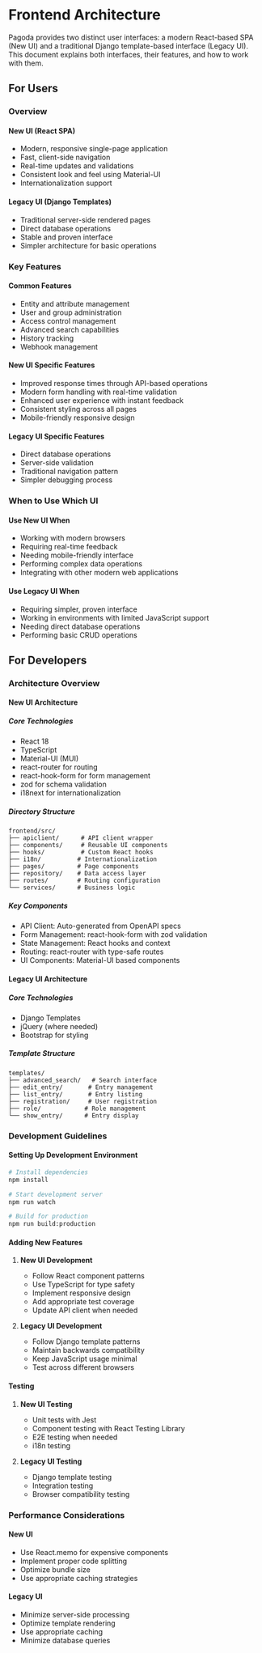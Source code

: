# Frontend Architecture

Pagoda provides two distinct user interfaces: a modern React-based SPA (New UI) and a traditional Django template-based interface (Legacy UI). This document explains both interfaces, their features, and how to work with them.

## For Users

### Overview

#### New UI (React SPA)
- Modern, responsive single-page application
- Fast, client-side navigation
- Real-time updates and validations
- Consistent look and feel using Material-UI
- Internationalization support

#### Legacy UI (Django Templates)
- Traditional server-side rendered pages
- Direct database operations
- Stable and proven interface
- Simpler architecture for basic operations

### Key Features

#### Common Features
- Entity and attribute management
- User and group administration
- Access control management
- Advanced search capabilities
- History tracking
- Webhook management

#### New UI Specific Features
- Improved response times through API-based operations
- Modern form handling with real-time validation
- Enhanced user experience with instant feedback
- Consistent styling across all pages
- Mobile-friendly responsive design

#### Legacy UI Specific Features
- Direct database operations
- Server-side validation
- Traditional navigation pattern
- Simpler debugging process

### When to Use Which UI

#### Use New UI When
- Working with modern browsers
- Requiring real-time feedback
- Needing mobile-friendly interface
- Performing complex data operations
- Integrating with other modern web applications

#### Use Legacy UI When
- Requiring simpler, proven interface
- Working in environments with limited JavaScript support
- Needing direct database operations
- Performing basic CRUD operations

## For Developers

### Architecture Overview

#### New UI Architecture

##### Core Technologies
- React 18
- TypeScript
- Material-UI (MUI)
- react-router for routing
- react-hook-form for form management
- zod for schema validation
- i18next for internationalization

##### Directory Structure
```
frontend/src/
├── apiclient/      # API client wrapper
├── components/     # Reusable UI components
├── hooks/          # Custom React hooks
├── i18n/          # Internationalization
├── pages/         # Page components
├── repository/    # Data access layer
├── routes/        # Routing configuration
└── services/      # Business logic
```

##### Key Components
- API Client: Auto-generated from OpenAPI specs
- Form Management: react-hook-form with zod validation
- State Management: React hooks and context
- Routing: react-router with type-safe routes
- UI Components: Material-UI based components

#### Legacy UI Architecture

##### Core Technologies
- Django Templates
- jQuery (where needed)
- Bootstrap for styling

##### Template Structure
```
templates/
├── advanced_search/   # Search interface
├── edit_entry/       # Entry management
├── list_entry/       # Entry listing
├── registration/     # User registration
├── role/            # Role management
└── show_entry/      # Entry display
```

### Development Guidelines

#### Setting Up Development Environment

```bash
# Install dependencies
npm install

# Start development server
npm run watch

# Build for production
npm run build:production
```

#### Adding New Features

1. **New UI Development**
   - Follow React component patterns
   - Use TypeScript for type safety
   - Implement responsive design
   - Add appropriate test coverage
   - Update API client when needed

2. **Legacy UI Development**
   - Follow Django template patterns
   - Maintain backwards compatibility
   - Keep JavaScript usage minimal
   - Test across different browsers

#### Testing

1. **New UI Testing**
   - Unit tests with Jest
   - Component testing with React Testing Library
   - E2E testing when needed
   - i18n testing

2. **Legacy UI Testing**
   - Django template testing
   - Integration testing
   - Browser compatibility testing

### Performance Considerations

#### New UI
- Use React.memo for expensive components
- Implement proper code splitting
- Optimize bundle size
- Use appropriate caching strategies

#### Legacy UI
- Minimize server-side processing
- Optimize template rendering
- Use appropriate caching
- Minimize database queries
